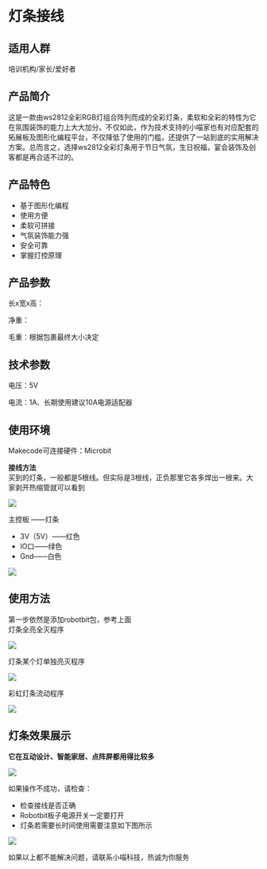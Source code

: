 # 灯条接线

## 适用人群

培训机构/家长/爱好者

## 产品简介

这是一款由ws2812全彩RGB灯组合阵列而成的全彩灯条，柔软和全彩的特性为它在氛围装饰的能力上大大加分。不仅如此，作为技术支持的小喵家也有对应配套的拓展板及图形化编程平台，不仅降低了使用的门槛，还提供了一站到底的实用解决方案。总而言之，选择ws2812全彩灯条用于节日气氛，生日祝福，宴会装饰及创客都是再合适不过的。

## 产品特色

- 基于图形化编程
- 使用方便
- 柔软可拼接
- 气氛装饰能力强
- 安全可靠
- 掌握灯控原理

## 产品参数 

长x宽x高：

净重：

毛重：根据包裹最终大小决定

## 技术参数

电压：5V

电流：1A、长期使用建议10A电源适配器

## 使用环境

Makecode可连接硬件：Microbit


**接线方法**  
买到的灯条，一般都是5根线。但实际是3根线，正负那里它各多焊出一根来。大家剥开热缩管就可以看到  

![](./light/jiexian1.png)  

主控板 ——灯条  

- 3V（5V）——红色
- IO口——绿色
- Gnd——白色  
  
![](./light/jiexian2.png)  
  
## 使用方法
第一步依然是添加robotbit包，参考上面  
灯条全亮全灭程序  

![](./light/makecode3.png)  

灯条某个灯单独亮灭程序  

![](./light/makecode4.png)  

彩虹灯条流动程序  

![](./light/makecode5.png)  

## 灯条效果展示
**它在互动设计、智能家居、点阵屏都用得比较多**  

![](./light/xiaoguo1.gif)  

如果操作不成功，请检查：   
    
- 检查接线是否正确   
- Robotbit板子电源开关一定要打开   
- 灯条若需要长时间使用需要注意如下图所示   

![](./light/tips.png)  
  
如果以上都不能解决问题，请联系小喵科技，热诚为你服务  